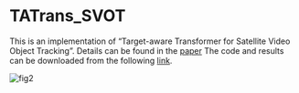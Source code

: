 # TATrans_SVOT
This is an implementation of “Target-aware Transformer for Satellite Video Object Tracking”. Details can be found in the [paper](https://ieeexplore.ieee.org/abstract/document/10342836/)
The code and results can be downloaded from the following [link](https://pan.baidu.com/s/1XjuKY8AX6JnKlH3fcVCBYw?pwd=nwpu). 

![fig2](https://github.com/laybebe/TATrans_SVOT/assets/31640373/1ebf18f4-a6d8-47e5-95b5-03ec32721662)


